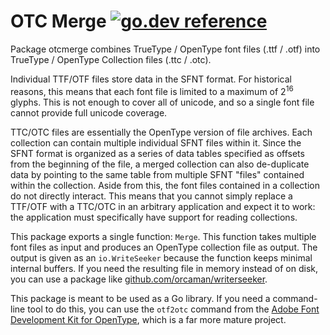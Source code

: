# OTC Merge [![go.dev reference](https://img.shields.io/badge/go.dev-reference-007d9c?logo=go&logoColor=white&style=for-the-badge)](https://pkg.go.dev/github.com/Nik-U/otcmerge)

Package otcmerge combines TrueType / OpenType font files (.ttf / .otf) into
TrueType / OpenType Collection files (.ttc / .otc).

Individual TTF/OTF files store data in the SFNT format. For historical
reasons, this means that each font file is limited to a maximum of
2<sup>16</sup> glyphs. This is not enough to cover all of unicode, and so a
single font file cannot provide full unicode coverage.

TTC/OTC files are essentially the OpenType version of file archives. Each
collection can contain multiple individual SFNT files within it. Since the
SFNT format is organized as a series of data tables specified as offsets from
the beginning of the file, a merged collection can also de-duplicate data by
pointing to the same table from multiple SFNT "files" contained within the
collection. Aside from this, the font files contained in a collection do not
directly interact. This means that you cannot simply replace a TTF/OTF with a
TTC/OTC in an arbitrary application and expect it to work: the application
must specifically have support for reading collections.

This package exports a single function: `Merge`. This function takes multiple
font files as input and produces an OpenType collection file as output. The
output is given as an `io.WriteSeeker` because the function keeps minimal
internal buffers. If you need the resulting file in memory instead of on disk,
you can use a package like
[github.com/orcaman/writerseeker](https://github.com/orcaman/writerseeker/).

This package is meant to be used as a Go library. If you need a command-line
tool to do this, you can use the `otf2otc` command from the
[Adobe Font Development Kit for OpenType](https://pypi.org/project/afdko/),
which is a far more mature project.

